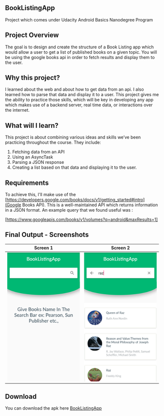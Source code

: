 ## BookListingApp
Project which comes under Udacity Android Basics Nanodegree Program

## Project Overview
The goal is to design and create the structure of a Book Listing app which would allow a user to get a list of published books on a given topic. You will be using the google books api in order to fetch results and display them to the user.

## Why this project?
I learned about the web and about how to get data from an api. I also learned how to parse that data and display it to a user. This project gives me the ability to practice those skills, which will be key in developing any app which makes use of a backend server, real time data, or interactions over the internet.

## What will I learn?
This project is about combining various ideas and skills we’ve been practicing throughout the course. They include:

1. Fetching data from an API
2. Using an AsyncTask
3. Parsing a JSON response
4. Creating a list based on that data and displaying it to the user.

## Requirements
To achieve this, I'll make use of the [https://developers.google.com/books/docs/v1/getting_started#intro](Google Books API). This is a well-maintained API which returns information in a JSON format.
An example query that we found useful was :

[https://www.googleapis.com/books/v1/volumes?q=android&maxResults=1]

## Final Output - Screenshots

Screen 1                          |Screen 2
:--------------------------------:|:--------------------------------:
![](app/screenshots/screen1.png)  |![](app/screenshots/screen2.png)

## Download
You can download the apk here [BookListingApp](../../raw/master/app/screenshots/app-debug.apk)
